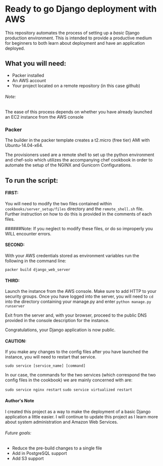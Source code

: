 # Ready to go Django deployment with AWS
This repository automates the process of setting up a *basic* Django production environment. This is intended to provide a productive medium for beginners to both learn about deployment and have an application deployed.

## What you will need:
* Packer installed
* An AWS account
* Your project located on a remote repository (in this case github)

###### Note:
The ease of this process depends on whether you have already launched an EC2 instance from the AWS console

### Packer
The builder in the packer template creates a t2.micro (free tier) AMI with Ubuntu-14.04-x64.

The provisioners used are a remote shell to set up the python environment and chef-solo which utilizes the accompanying chef cookbook in order to automate the setup of the NGINX and Gunicorn Configurations.

## To run the script:

#### FIRST:
You will need to modify the two files contained within ``cookbooks/server_setup/files`` directory and the ``remote_shell.sh`` file. Further instruction on how to do this is provided in the comments of each files.

######Note:
If you neglect to modify these files, or do so improperly you WILL encounter errors.

#### SECOND:
With your AWS credentials stored as environment variables run the following in the command line:

``packer build django_web_server``

#### THIRD:
Launch the instance from the AWS console. Make sure to add HTTP to your security groups. Once you have logged into the server, you will need to ``cd`` into the directory containing your manage.py and enter ``python manage.py runserver``

Exit from the server and, with your browser, proceed to the public DNS provided in the console description for the instance.

Congratulations, your Django application is now public.

#### CAUTION:
If you make any changes to the config files after you have launched the instance, you will need to restart that service.

``sudo service [service_name] [command]``

In our case, the commands for the two services (which correspond the two config files in the cookbook) we are mainly concerned with are:

``sudo service nginx restart``
``sudo service virtualized restart``

#### Author's Note
I created this project as a way to make the deployment of a basic Django application a little easier. I will continue to update this project as I learn more about system administration and Amazon Web Services.

###### Future goals:
* Reduce the pre-build changes to a single file
* Add in PostgreSQL support
* Add S3 support

